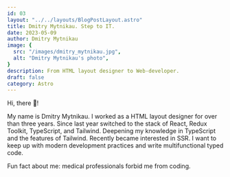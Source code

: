 ```yaml
---
id: 03
layout: "../../layouts/BlogPostLayout.astro"
title: Dmitry Mytnikau. Step to IT.
date: 2023-05-09
author: Dmitry Mytnikau
image: {
  src: "/images/dmitry_mytnikau.jpg",
  alt: "Dmitry Mytnikau's photo",
}
description: From HTML layout designer to Web-developer.
draft: false
category: Astro
---
```


Hi, there 👋!

My name is Dmitry Mytnikau. I worked as a HTML layout designer for over than three years. Since last year switched to the stack of React, Redux Toolkit, TypeScript, and Tailwind. Deepening my knowledge in TypeScript and the features of Tailwind. Recently became interested in SSR. I want to keep up with modern development practices and write multifunctional typed code.

Fun fact about me: medical professionals forbid me from coding.

